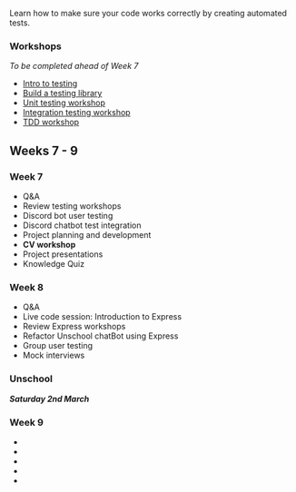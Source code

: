 Learn how to make sure your code works correctly by creating automated tests.

### Workshops

_To be completed ahead of Week 7_

- [Intro to testing](https://fac-slides.netlify.app/slides/testing)
- [Build a testing library](/workshops/learn-testing/)
- [Unit testing workshop](/workshops/learn-unit-testing/)
- [Integration testing workshop](/workshops/learn-integration-testing/)
- [TDD workshop](/workshops/tdd-array-methods/)

## Weeks 7 - 9

### Week 7

- Q&A
- Review testing workshops
- Discord bot user testing
- Discord chatbot test integration
- Project planning and development
- **CV workshop**
- Project presentations
- Knowledge Quiz

### Week 8

- Q&A
- Live code session: Introduction to Express
- Review Express workshops
- Refactor Unschool chatBot using Express
- Group user testing
- Mock interviews

### Unschool

**_Saturday 2nd March_**

### Week 9

-
-
-
-
-
